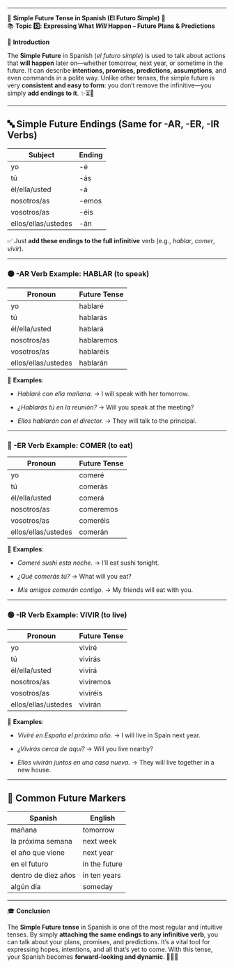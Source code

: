 
---
🌟 **Simple Future Tense in Spanish (El Futuro Simple)** 🌟  
📚 **Topic 5️⃣: Expressing What _Will_ Happen – Future Plans & Predictions**

📘 **Introduction**

The **Simple Future** in Spanish (_el futuro simple_) is used to talk about actions that **will happen** later on—whether tomorrow, next year, or sometime in the future. It can describe **intentions, promises, predictions, assumptions**, and even commands in a polite way. Unlike other tenses, the simple future is very **consistent and easy to form**: you don’t remove the infinitive—you simply **add endings to it**. ✨⏳🔮

---

## 🔤 **Simple Future Endings (Same for -AR, -ER, -IR Verbs)**

|Subject|Ending|
|---|---|
|yo|-é|
|tú|-ás|
|él/ella/usted|-á|
|nosotros/as|-emos|
|vosotros/as|-éis|
|ellos/ellas/ustedes|-án|

✅ Just **add these endings to the full infinitive** verb (e.g., _hablar_, _comer_, _vivir_).

---

### 🟠 **-AR Verb Example: HABLAR (to speak)**

|Pronoun|Future Tense|
|---|---|
|yo|hablaré|
|tú|hablarás|
|él/ella/usted|hablará|
|nosotros/as|hablaremos|
|vosotros/as|hablaréis|
|ellos/ellas/ustedes|hablarán|

📝 **Examples**:

- _Hablaré con ella mañana._ → I will speak with her tomorrow.
    
- _¿Hablarás tú en la reunión?_ → Will you speak at the meeting?
    
- _Ellos hablarán con el director._ → They will talk to the principal.
    

---

### 🔵 **-ER Verb Example: COMER (to eat)**

|Pronoun|Future Tense|
|---|---|
|yo|comeré|
|tú|comerás|
|él/ella/usted|comerá|
|nosotros/as|comeremos|
|vosotros/as|comeréis|
|ellos/ellas/ustedes|comerán|

📝 **Examples**:

- _Comeré sushi esta noche._ → I’ll eat sushi tonight.
    
- _¿Qué comerás tú?_ → What will you eat?
    
- _Mis amigos comerán contigo._ → My friends will eat with you.
    

---

### 🟢 **-IR Verb Example: VIVIR (to live)**

|Pronoun|Future Tense|
|---|---|
|yo|viviré|
|tú|vivirás|
|él/ella/usted|vivirá|
|nosotros/as|viviremos|
|vosotros/as|viviréis|
|ellos/ellas/ustedes|vivirán|

📝 **Examples**:

- _Viviré en España el próximo año._ → I will live in Spain next year.
    
- _¿Vivirás cerca de aquí?_ → Will you live nearby?
    
- _Ellos vivirán juntos en una casa nueva._ → They will live together in a new house.
    

---

## 🧠 **Common Future Markers**

|Spanish|English|
|---|---|
|mañana|tomorrow|
|la próxima semana|next week|
|el año que viene|next year|
|en el futuro|in the future|
|dentro de diez años|in ten years|
|algún día|someday|

---

🎓 **Conclusion**

The **Simple Future tense** in Spanish is one of the most regular and intuitive tenses. By simply **attaching the same endings to any infinitive verb**, you can talk about your plans, promises, and predictions. It’s a vital tool for expressing hopes, intentions, and all that’s yet to come. With this tense, your Spanish becomes **forward-looking and dynamic**. 🚀📅✨